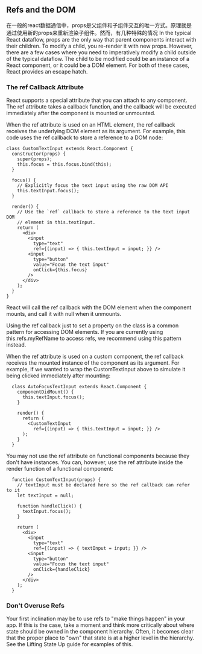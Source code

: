 ## Refs and the DOM

在一般的react数据通信中，props是父组件和子组件交互的唯一方式。原理就是通过使用新的props来重新渲染子组件。然而，有几种特殊的情况
In the typical React dataflow, props are the only way that parent components interact with their children. To modify a child, you re-render it with new props. However, there are a few cases where you need to imperatively modify a child outside of the typical dataflow. The child to be modified could be an instance of a React component, or it could be a DOM element. For both of these cases, React provides an escape hatch.

### The ref Callback Attribute
React supports a special attribute that you can attach to any component. The ref attribute takes a callback function, and the callback will be executed immediately after the component is mounted or unmounted.

When the ref attribute is used on an HTML element, the ref callback receives the underlying DOM element as its argument. For example, this code uses the ref callback to store a reference to a DOM node:

    
    class CustomTextInput extends React.Component {
      constructor(props) {
        super(props);
        this.focus = this.focus.bind(this);
      }

      focus() {
        // Explicitly focus the text input using the raw DOM API
        this.textInput.focus();
      }

      render() {
        // Use the `ref` callback to store a reference to the text input DOM
        // element in this.textInput.
        return (
          <div>
            <input
              type="text"
              ref={(input) => { this.textInput = input; }} />
            <input
              type="button"
              value="Focus the text input"
              onClick={this.focus}
            />
          </div>
        );
      }
    }

    
  
React will call the ref callback with the DOM element when the component mounts, and call it with null when it unmounts.

Using the ref callback just to set a property on the class is a common pattern for accessing DOM elements. If you are currently using this.refs.myRefName to access refs, we recommend using this pattern instead.

When the ref attribute is used on a custom component, the ref callback receives the mounted instance of the component as its argument. For example, if we wanted to wrap the CustomTextInput above to simulate it being clicked immediately after mounting:

      class AutoFocusTextInput extends React.Component {
        componentDidMount() {
          this.textInput.focus();
        }

        render() {
          return (
            <CustomTextInput
              ref={(input) => { this.textInput = input; }} />
          );
        }
      }

You may not use the ref attribute on functional components because they don't have instances. You can, however, use the ref attribute inside the render function of a functional component:

      function CustomTextInput(props) {
        // textInput must be declared here so the ref callback can refer to it
        let textInput = null;

        function handleClick() {
          textInput.focus();
        }

        return (
          <div>
            <input
              type="text"
              ref={(input) => { textInput = input; }} />
            <input
              type="button"
              value="Focus the text input"
              onClick={handleClick}
            />
          </div>
        );  
      }

### Don't Overuse Refs
Your first inclination may be to use refs to "make things happen" in your app. If this is the case, take a moment and think more critically about where state should be owned in the component hierarchy. Often, it becomes clear that the proper place to "own" that state is at a higher level in the hierarchy. See the Lifting State Up guide for examples of this.
